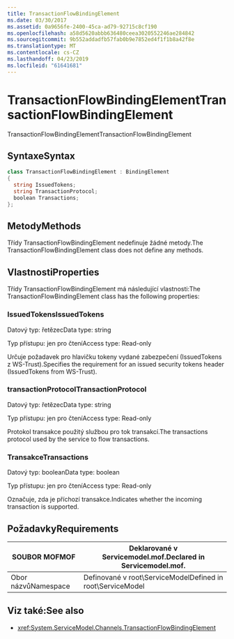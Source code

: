 ```yaml
---
title: TransactionFlowBindingElement
ms.date: 03/30/2017
ms.assetid: 0a9656fe-2400-45ca-ad79-92715c8cf190
ms.openlocfilehash: a58d5620abbb636480ceea3020552246ae284842
ms.sourcegitcommit: 9b552addadfb57fab0b9e7852ed4f1f1b8a42f8e
ms.translationtype: MT
ms.contentlocale: cs-CZ
ms.lasthandoff: 04/23/2019
ms.locfileid: "61641681"
---
```

# <a name="transactionflowbindingelement"></a><span data-ttu-id="de3d7-102">TransactionFlowBindingElement</span><span class="sxs-lookup"><span data-stu-id="de3d7-102">TransactionFlowBindingElement</span></span>
<span data-ttu-id="de3d7-103">TransactionFlowBindingElement</span><span class="sxs-lookup"><span data-stu-id="de3d7-103">TransactionFlowBindingElement</span></span>  
  
## <a name="syntax"></a><span data-ttu-id="de3d7-104">Syntaxe</span><span class="sxs-lookup"><span data-stu-id="de3d7-104">Syntax</span></span>  
  
```csharp
class TransactionFlowBindingElement : BindingElement  
{  
  string IssuedTokens;  
  string TransactionProtocol;  
  boolean Transactions;  
};  
```  
  
## <a name="methods"></a><span data-ttu-id="de3d7-105">Metody</span><span class="sxs-lookup"><span data-stu-id="de3d7-105">Methods</span></span>  
 <span data-ttu-id="de3d7-106">Třídy TransactionFlowBindingElement nedefinuje žádné metody.</span><span class="sxs-lookup"><span data-stu-id="de3d7-106">The TransactionFlowBindingElement class does not define any methods.</span></span>  
  
## <a name="properties"></a><span data-ttu-id="de3d7-107">Vlastnosti</span><span class="sxs-lookup"><span data-stu-id="de3d7-107">Properties</span></span>  
 <span data-ttu-id="de3d7-108">Třídy TransactionFlowBindingElement má následující vlastnosti:</span><span class="sxs-lookup"><span data-stu-id="de3d7-108">The TransactionFlowBindingElement class has the following properties:</span></span>  
  
### <a name="issuedtokens"></a><span data-ttu-id="de3d7-109">IssuedTokens</span><span class="sxs-lookup"><span data-stu-id="de3d7-109">IssuedTokens</span></span>  
 <span data-ttu-id="de3d7-110">Datový typ: řetězec</span><span class="sxs-lookup"><span data-stu-id="de3d7-110">Data type: string</span></span>  
  
 <span data-ttu-id="de3d7-111">Typ přístupu: jen pro čtení</span><span class="sxs-lookup"><span data-stu-id="de3d7-111">Access type: Read-only</span></span>  
  
 <span data-ttu-id="de3d7-112">Určuje požadavek pro hlavičku tokeny vydané zabezpečení (IssuedTokens z WS-Trust).</span><span class="sxs-lookup"><span data-stu-id="de3d7-112">Specifies the requirement for an issued security tokens header (IssuedTokens from WS-Trust).</span></span>  
  
### <a name="transactionprotocol"></a><span data-ttu-id="de3d7-113">transactionProtocol</span><span class="sxs-lookup"><span data-stu-id="de3d7-113">TransactionProtocol</span></span>  
 <span data-ttu-id="de3d7-114">Datový typ: řetězec</span><span class="sxs-lookup"><span data-stu-id="de3d7-114">Data type: string</span></span>  
  
 <span data-ttu-id="de3d7-115">Typ přístupu: jen pro čtení</span><span class="sxs-lookup"><span data-stu-id="de3d7-115">Access type: Read-only</span></span>  
  
 <span data-ttu-id="de3d7-116">Protokol transakce použitý službou pro tok transakcí.</span><span class="sxs-lookup"><span data-stu-id="de3d7-116">The transactions protocol used by the service to flow transactions.</span></span>  
  
### <a name="transactions"></a><span data-ttu-id="de3d7-117">Transakce</span><span class="sxs-lookup"><span data-stu-id="de3d7-117">Transactions</span></span>  
 <span data-ttu-id="de3d7-118">Datový typ: boolean</span><span class="sxs-lookup"><span data-stu-id="de3d7-118">Data type: boolean</span></span>  
  
 <span data-ttu-id="de3d7-119">Typ přístupu: jen pro čtení</span><span class="sxs-lookup"><span data-stu-id="de3d7-119">Access type: Read-only</span></span>  
  
 <span data-ttu-id="de3d7-120">Označuje, zda je příchozí transakce.</span><span class="sxs-lookup"><span data-stu-id="de3d7-120">Indicates whether the incoming transaction is supported.</span></span>  
  
## <a name="requirements"></a><span data-ttu-id="de3d7-121">Požadavky</span><span class="sxs-lookup"><span data-stu-id="de3d7-121">Requirements</span></span>  
  
|<span data-ttu-id="de3d7-122">SOUBOR MOF</span><span class="sxs-lookup"><span data-stu-id="de3d7-122">MOF</span></span>|<span data-ttu-id="de3d7-123">Deklarované v Servicemodel.mof.</span><span class="sxs-lookup"><span data-stu-id="de3d7-123">Declared in Servicemodel.mof.</span></span>|  
|---------|-----------------------------------|  
|<span data-ttu-id="de3d7-124">Obor názvů</span><span class="sxs-lookup"><span data-stu-id="de3d7-124">Namespace</span></span>|<span data-ttu-id="de3d7-125">Definované v root\ServiceModel</span><span class="sxs-lookup"><span data-stu-id="de3d7-125">Defined in root\ServiceModel</span></span>|  
  
## <a name="see-also"></a><span data-ttu-id="de3d7-126">Viz také:</span><span class="sxs-lookup"><span data-stu-id="de3d7-126">See also</span></span>

- <xref:System.ServiceModel.Channels.TransactionFlowBindingElement>
